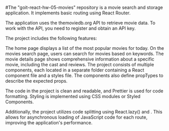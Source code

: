 #The "goit-react-hw-05-movies" repository is a movie search and storage
application. It implements basic routing using React Router.

The application uses the themoviedb.org API to retrieve movie data. To work with
the API, you need to register and obtain an API key.

The project includes the following features:

The home page displays a list of the most popular movies for today. On the
movies search page, users can search for movies based on keywords. The movie
details page shows comprehensive information about a specific movie, including
the cast and reviews. The project consists of multiple components, each located
in a separate folder containing a React component file and a styles file. The
components also define propTypes to describe the expected props.

The code in the project is clean and readable, and Prettier is used for code
formatting. Styling is implemented using CSS modules or Styled Components.

Additionally, the project utilizes code splitting using React.lazy() and
<Suspense>. This allows for asynchronous loading of JavaScript code for each
route, improving the application's performance.
